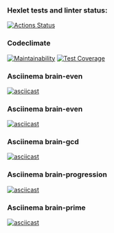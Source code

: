### Hexlet tests and linter status:
[![Actions Status](https://github.com/R1zd/frontend-project-44/workflows/hexlet-check/badge.svg)](https://github.com/R1zd/frontend-project-44/actions)

### Codeclimate
[![Maintainability](https://api.codeclimate.com/v1/badges/a99a88d28ad37a79dbf6/maintainability)](https://codeclimate.com/github/codeclimate/codeclimate/maintainability)
[![Test Coverage](https://api.codeclimate.com/v1/badges/a99a88d28ad37a79dbf6/test_coverage)](https://codeclimate.com/github/codeclimate/codeclimate/test_coverage)

### Asciinema brain-even
[![asciicast](https://asciinema.org/a/606047.svg)](https://asciinema.org/a/606047)

### Asciinema brain-even
[![asciicast](https://asciinema.org/a/606048.svg)](https://asciinema.org/a/606048)

### Asciinema brain-gcd
[![asciicast](https://asciinema.org/a/606122.svg)](https://asciinema.org/a/606122)

### Asciinema brain-progression
[![asciicast](https://asciinema.org/a/606210.svg)](https://asciinema.org/a/606210)

### Asciinema brain-prime
[![asciicast](https://asciinema.org/a/606388.svg)](https://asciinema.org/a/606388)